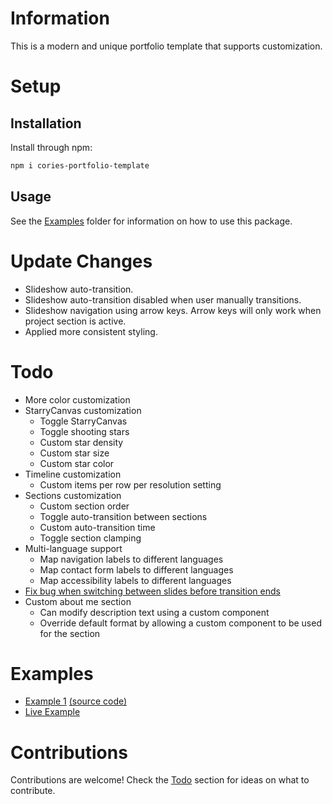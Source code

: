 # Information
This is a modern and unique portfolio template that supports customization.

# Setup

## Installation
Install through npm:
```bash
npm i cories-portfolio-template
```

## Usage
See the [Examples](https://github.com/CorieW/Cories-Portfolio-Template/tree/master/examples) folder for information on how to use this package.

# Update Changes
- Slideshow auto-transition.
- Slideshow auto-transition disabled when user manually transitions.
- Slideshow navigation using arrow keys. Arrow keys will only work when project section is active.
- Applied more consistent styling.

# Todo
- More color customization
- StarryCanvas customization
    - Toggle StarryCanvas
    - Toggle shooting stars
    - Custom star density
    - Custom star size
    - Custom star color
- Timeline customization
    - Custom items per row per resolution setting
- Sections customization
    - Custom section order
    - Toggle auto-transition between sections
    - Custom auto-transition time
    - Toggle section clamping
- Multi-language support
    - Map navigation labels to different languages
    - Map contact form labels to different languages
    - Map accessibility labels to different languages
- [Fix bug when switching between slides before transition ends](https://gyazo.com/fa7bd3119b568bcdf85a01c27a39165c)
- Custom about me section
    - Can modify description text using a custom component
    - Override default format by allowing a custom component to be used for the section

# Examples
- [Example 1](https://master--luminous-dango-5cec72.netlify.app/) [(source code)](https://github.com/CorieW/Cories-Portfolio-Template/tree/master/examples/example1)
- [Live Example](https://coriewatson.me)

# Contributions
Contributions are welcome! Check the [Todo](#todo) section for ideas on what to contribute.
